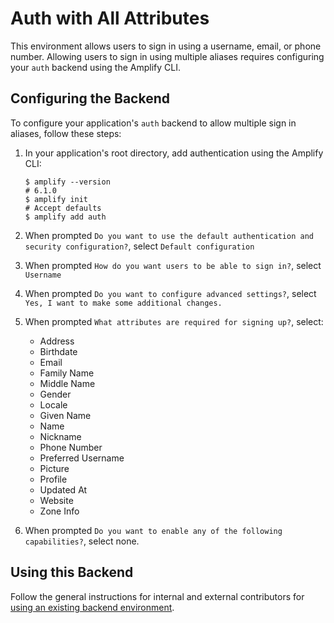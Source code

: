 # Auth with All Attributes

This environment allows users to sign in using a username, email, or phone number. Allowing users to sign in using multiple aliases requires configuring your `auth` backend using the Amplify CLI.

## Configuring the Backend

To configure your application's `auth` backend to allow multiple sign in aliases, follow these steps:

1. In your application's root directory, add authentication using the Amplify CLI:

   ```shell
   $ amplify --version
   # 6.1.0
   $ amplify init
   # Accept defaults
   $ amplify add auth
   ```

1. When prompted `Do you want to use the default authentication and security configuration?`,
   select `Default configuration`
1. When prompted `How do you want users to be able to sign in?`, select `Username`
1. When prompted `Do you want to configure advanced settings?`,
   select `Yes, I want to make some additional changes.`
1. When prompted `What attributes are required for signing up?`, select:

   - Address
   - Birthdate
   - Email
   - Family Name
   - Middle Name
   - Gender
   - Locale
   - Given Name
   - Name
   - Nickname
   - Phone Number
   - Preferred Username
   - Picture
   - Profile
   - Updated At
   - Website
   - Zone Info

1. When prompted `Do you want to enable any of the following capabilities?`, select none.

## Using this Backend

Follow the general instructions for internal and external contributors for [using an existing backend environment](../README.md#Using-an-Existing-Backend-Environment).
